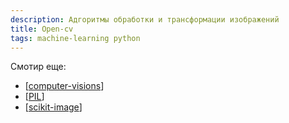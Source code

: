 ```yaml
---
description: Адгоритмы обработки и трансформации изображений
title: Open-cv
tags: machine-learning python
---
```


Смотир еще:

- [[computer-visions]]
- [[PIL]]
- [[scikit-image]]

[//begin]: # "Autogenerated link references for markdown compatibility"
[computer-visions]: ../lists/computer-visions "Computer visions"
[PIL]: PIL "Pillow - обработка изображений"
[scikit-image]: scikit-image "Scikit-image"
[//end]: # "Autogenerated link references"